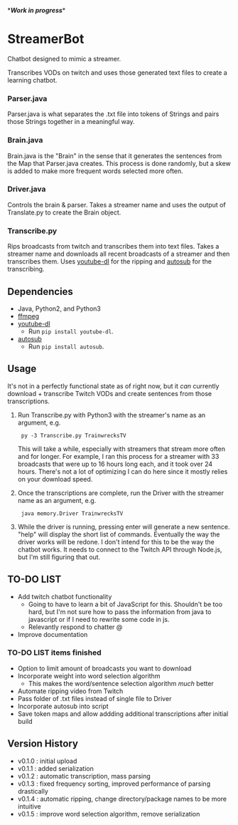 \****Work in progress***\*

# StreamerBot

Chatbot designed to mimic a streamer.

Transcribes VODs on twitch and uses those generated text files to create a learning chatbot.

### Parser.java

Parser.java is what separates the .txt file into tokens of Strings and pairs those Strings together in a meaningful way.

### Brain.java

Brain.java is the "Brain" in the sense that it generates the sentences from the Map that Parser.java creates.
This process is done randomly, but a skew is added to make more frequent words selected more often.

### Driver.java

Controls the brain & parser. Takes a streamer name and uses the output of Translate.py to create the Brain object.

### Transcribe.py

Rips broadcasts from twitch and transcribes them into text files. Takes a streamer name and downloads all recent broadcasts of a streamer and then transcribes them.
Uses [youtube-dl](https://github.com/ytdl-org/youtube-dl) for the ripping and [autosub](https://github.com/agermanidis/autosub) for the transcribing.

## Dependencies

* Java, Python2, and Python3
* [ffmpeg](https://www.ffmpeg.org/)
* [youtube-dl](https://github.com/ytdl-org/youtube-dl)
   * Run `pip install youtube-dl`.
* [autosub](https://github.com/agermanidis/autosub)
   * Run `pip install autosub`.

## Usage

It's not in a perfectly functional state as of right now, but it *can* currently download + transcribe Twitch VODs and create sentences from those transcriptions.

1) Run Transcribe.py with Python3 with the streamer's name as an argument, e.g.
        
        py -3 Transcribe.py TrainwrecksTV
        
      This will take a while, especially with streamers that stream more often and for longer. For example, I ran this process for a streamer with 33 broadcasts that were up to 16 hours long each, and it took over 24 hours. There's not a lot of optimizing I can do here since it mostly relies on your download speed.
      
2) Once the transcriptions are complete, run the Driver with the streamer name as an argument, e.g.

        java memory.Driver TrainwrecksTV
        
3) While the driver is running, pressing enter will generate a new sentence. "help" will display the short list of commands. Eventually the way the driver works will be redone. I don't intend for this to be the way the chatbot works. It needs to connect to the Twitch API through Node.js, but I'm still figuring that out.


## TO-DO LIST

* Add twitch chatbot functionality
    * Going to have to learn a bit of JavaScript for this. Shouldn't be too hard, but I'm not sure how to pass the information from java to javascript or if I need to rewrite some code in js.
    * Relevantly respond to chatter @
* Improve documentation

### TO-DO LIST items finished

* Option to limit amount of broadcasts you want to download
* Incorporate weight into word selection algorithm
    * This makes the word/sentence selection algorithm *much* better
* Automate ripping video from Twitch
* Pass folder of .txt files instead of single file to Driver
* Incorporate autosub into script
* Save token maps and allow addding additional transcriptions after initial build

## Version History

* v0.1.0 : initial upload
* v0.1.1 : added serialization
* v0.1.2 : automatic transcription, mass parsing 
* v0.1.3 : fixed frequency sorting, improved performance of parsing drastically
* v0.1.4 : automatic ripping, change directory/package names to be more intuitive
* v0.1.5 : improve word selection algorithm, remove serialization 

